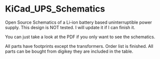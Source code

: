# KiCad_UPS_Schematics
 Open Source Schematics of a Li-ion battery based uninterruptible power supply. This design is NOT tested. I will update it if I can finish it.

You can just take a look at the PDF if you only want to see the schematics.

All parts have footprints except the transformers. 
Order list is finished. All parts can be bought from digikey they are included in the table.
